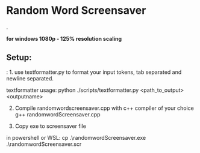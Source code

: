 
<h1>Random Word Screensaver</h1>.

**for windows 1080p - 125% resolution scaling**

<h2>Setup:</h2>:
1. use textformatter.py to format your input tokens, tab separated and newline separated.

textformatter usage:
    python ./scripts/textformatter.py \<path_to_output> \<outputname>

2. Compile randomwordscreensaver.cpp with c++ compiler of your choice
    g++ randomwordScreensaver.cpp

3. Copy exe to screensaver file

in powershell or WSL:
    cp .\randomwordScreensaver.exe .\randomwordScreensaver.scr